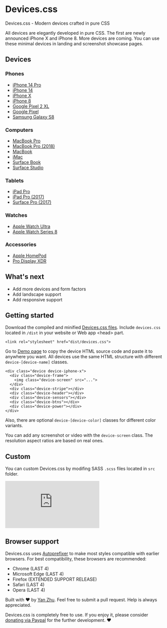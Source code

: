 # Devices.css

Devices.css - Modern devices crafted in pure CSS

All devices are elegantly developed in pure CSS. The first are newly announced iPhone X and iPhone 8. More devices are coming. You can use these minimal devices in landing and screenshot showcase pages.

## Devices

### Phones
- [iPhone 14 Pro](https://devicescss.xyz/phones.html#iphone-14-pro)
- [iPhone 14](https://devicescss.xyz/phones.html#iphone-14)
- [iPhone X](https://devicescss.xyz/phones.html#iphone-x)
- [iPhone 8](https://devicescss.xyz/phones.html#iphone-8)
- [Google Pixel 2 XL](https://devicescss.xyz/phones.html#google-pixel-2-xl)
- [Google Pixel](https://devicescss.xyz/phones.html#google-pixel)
- [Samsung Galaxy S8](https://devicescss.xyz/phones.html#galaxy-s8)
### Computers
- [MacBook Pro](https://devicescss.xyz/computers.html#macbook-pro)
- [MacBook Pro (2018)](https://devicescss.xyz/computers.html#macbook-pro-2018)
- [MacBook](https://devicescss.xyz/computers.html#macbook)
- [iMac](https://devicescss.xyz/computers.html#imac)
- [Surface Book](https://devicescss.xyz/computers.html#surface-book)
- [Surface Studio](https://devicescss.xyz/computers.html#surface-studio)
### Tablets
- [iPad Pro](https://devicescss.xyz/tablets.html#ipad-pro)
- [iPad Pro (2017)](https://devicescss.xyz/tablets.html#ipad-pro-2017)
- [Surface Pro (2017)](https://devicescss.xyz/tablets.html#surface-pro-2017)
### Watches
- [Apple Watch Ultra](https://devicescss.xyz/watches.html#apple-watch-ultra)
- [Apple Watch Series 8](https://devicescss.xyz/watches.html#apple-watch-series-8)
### Accessories
- [Apple HomePod](https://devicescss.xyz/accessories.html#homepod)
- [Pro Display XDR](https://devicescss.xyz/accessories.html#pro-display-xdr)

## What's next

- Add more devices and form factors
- Add landscape support
- Add responsive support

## Getting started

Download the compiled and minified [Devices.css files](https://github.com/picturepan2/devices.css). Include `devices.css` located in `/dist` in your website or Web app &lt;head&gt; part.

`<link rel="stylesheet" href="dist/devices.css">`

Go to [Demo page](https://devicescss.xyz/) to copy the device HTML source code and paste it to anywhere you want. All devices use the same HTML structure with different `device-[device-name]` classes.

```
<div class="device device-iphone-x">
  <div class="device-frame">
    <img class="device-screen" src="...">
  </div>
  <div class="device-stripe"></div>
  <div class="device-header"></div>
  <div class="device-sensors"></div>
  <div class="device-btns"></div>
  <div class="device-power"></div>
</div>
```
Also, there are optional `device-[device-color]` classes for different color variants.

You can add any screenshot or video with the `device-screen` class. The resolution aspect ratios are based on real ones.

## Custom

You can custom Devices.css by modifing SASS `.scss` files located in `src` folder.

[![Run on Repl.it](https://repl.it/badge/github/picturepan2/devices.css)](https://repl.it/github/picturepan2/devices.css)

## Browser support

Devices.css uses [Autoprefixer](https://github.com/postcss/autoprefixer) to make most styles compatible with earlier browsers. For best compatibility, these browsers are recommended:

- Chrome (LAST 4)
- Microsoft Edge (LAST 4)
- Firefox (EXTENDED SUPPORT RELEASE)
- Safari (LAST 4)
- Opera (LAST 4)

Built with ♥ by [Yan Zhu](https://twitter.com/picturepan2). Feel free to submit a pull request. Help is always appreciated.

Devices.css is completely free to use. If you enjoy it, please consider [donating via Paypal](https://www.paypal.me/picturepan2) for the further development. ♥ 
